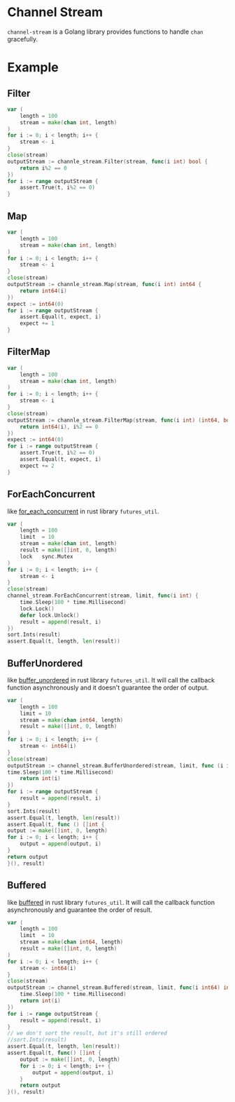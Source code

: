 # Channel Stream
`channel-stream` is a Golang library provides functions to handle `chan` gracefully.

# Example
## Filter
```go
var (		
	length = 100
	stream = make(chan int, length)
)
for i := 0; i < length; i++ {		
	stream <- i
}	
close(stream)	
outputStream := channle_stream.Filter(stream, func(i int) bool {		
	return i%2 == 0
})	
for i := range outputStream {		
	assert.True(t, i%2 == 0)
}
```

## Map
```go
var (		
	length = 100
	stream = make(chan int, length)
)	
for i := 0; i < length; i++ {		
	stream <- i
}	
close(stream)	
outputStream := channle_stream.Map(stream, func(i int) int64 {		
	return int64(i)	
})	
expect := int64(0)	
for i := range outputStream {		
	assert.Equal(t, expect, i)
	expect += 1
}
```

## FilterMap
```go
var (
	length = 100
	stream = make(chan int, length)
)
for i := 0; i < length; i++ {
	stream <- i
}
close(stream)
outputStream := channle_stream.FilterMap(stream, func(i int) (int64, bool) {
	return int64(i), i%2 == 0
})
expect := int64(0)
for i := range outputStream {
	assert.True(t, i%2 == 0)
	assert.Equal(t, expect, i)
	expect += 2
}
```
## ForEachConcurrent
like [for_each_concurrent](https://docs.rs/futures-util/latest/futures_util/stream/trait.StreamExt.html#method.for_each_concurrent) in rust library `futures_util`.
```go
var (
	length = 100
	limit  = 10
	stream = make(chan int, length)
	result = make([]int, 0, length)
	lock   sync.Mutex
)
for i := 0; i < length; i++ {
	stream <- i
}
close(stream)
channel_stream.ForEachConcurrent(stream, limit, func(i int) {
	time.Sleep(100 * time.Millisecond)
	lock.Lock()
	defer lock.Unlock()
	result = append(result, i)
})
sort.Ints(result)
assert.Equal(t, length, len(result))
```
## BufferUnordered
like [buffer_unordered](https://docs.rs/futures-util/latest/futures_util/stream/trait.StreamExt.html#method.buffer_unordered) in rust library `futures_util`. It will call the callback function asynchronously and it doesn't guarantee the order of output.
```go
var (
    length = 100
    limit = 10
    stream = make(chan int64, length)
    result = make([]int, 0, length)
)
for i := 0; i < length; i++ {
    stream <- int64(i)
}
close(stream)
outputStream := channel_stream.BufferUnordered(stream, limit, func (i int64) int {
time.Sleep(100 * time.Millisecond)
    return int(i)
})
for i := range outputStream {
    result = append(result, i)
}
sort.Ints(result)
assert.Equal(t, length, len(result))
assert.Equal(t, func () []int {
output := make([]int, 0, length)
for i := 0; i < length; i++ {
    output = append(output, i)
}
return output
}(), result)
```
## Buffered
like [buffered](https://docs.rs/futures-util/latest/futures_util/stream/trait.StreamExt.html#method.buffered) in rust library `futures_util`. It will call the callback function asynchronously and guarantee the order of result.
```go
var (
	length = 100
	limit  = 10
	stream = make(chan int64, length)
	result = make([]int, 0, length)
)
for i := 0; i < length; i++ {
	stream <- int64(i)
}
close(stream)
outputStream := channel_stream.Buffered(stream, limit, func(i int64) int {
	time.Sleep(100 * time.Millisecond)
	return int(i)
})
for i := range outputStream {
	result = append(result, i)
}
// we don't sort the result, but it's still ordered
//sort.Ints(result)
assert.Equal(t, length, len(result))
assert.Equal(t, func() []int {
	output := make([]int, 0, length)
	for i := 0; i < length; i++ {
		output = append(output, i)
	}
	return output
}(), result)
```
